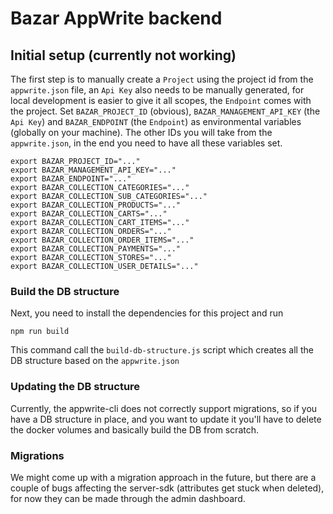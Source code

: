 # Bazar AppWrite backend

## Initial setup (currently not working)
The first step is to manually create a `Project` using the
project id from the `appwrite.json` file,
an `Api Key` also needs to be manually generated,
for local development is easier to give it all scopes,
the `Endpoint` comes with the project.
Set `BAZAR_PROJECT_ID` (obvious), `BAZAR_MANAGEMENT_API_KEY` (the `Api Key`)
and `BAZAR_ENDPOINT` (the `Endpoint`) as environmental variables (globally on your machine).
The other IDs you will take from the `appwrite.json`,
in the end you need to have all these variables set.

```shell
export BAZAR_PROJECT_ID="..."
export BAZAR_MANAGEMENT_API_KEY="..."
export BAZAR_ENDPOINT="..."
export BAZAR_COLLECTION_CATEGORIES="..."
export BAZAR_COLLECTION_SUB_CATEGORIES="..."
export BAZAR_COLLECTION_PRODUCTS="..."
export BAZAR_COLLECTION_CARTS="..."
export BAZAR_COLLECTION_CART_ITEMS="..."
export BAZAR_COLLECTION_ORDERS="..."
export BAZAR_COLLECTION_ORDER_ITEMS="..."
export BAZAR_COLLECTION_PAYMENTS="..."
export BAZAR_COLLECTION_STORES="..."
export BAZAR_COLLECTION_USER_DETAILS="..."
```

### Build the DB structure
Next, you need to install the dependencies for this project and run

```shell
npm run build
```
This command call the `build-db-structure.js` script which creates
all the DB structure based on the `appwrite.json`

### Updating the DB structure
Currently, the appwrite-cli does not correctly support migrations,
so if you have a DB structure in place,
and you want to update it you'll have to delete the docker volumes
and basically build the DB from scratch.

### Migrations
We might come up with a migration approach in the future,
but there are a couple of bugs affecting the server-sdk (attributes get stuck when deleted),
for now they can be made through the admin dashboard.
